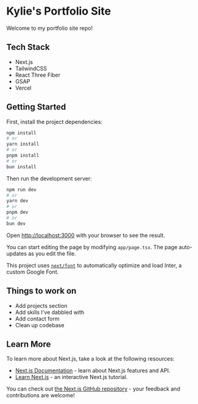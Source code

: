 # Kylie's Portfolio Site  
Welcome to my portfolio site repo!

## Tech Stack  
- Next.js 
- TailwindCSS
- React Three Fiber
- GSAP
- Vercel

## Getting Started
First, install the project dependencies:
```bash
npm install
# or
yarn install
# or
pnpm install
# or
bun install
```

Then run the development server:

```bash
npm run dev
# or
yarn dev
# or
pnpm dev
# or
bun dev
```

Open [http://localhost:3000](http://localhost:3000) with your browser to see the result.

You can start editing the page by modifying `app/page.tsx`. The page auto-updates as you edit the file.

This project uses [`next/font`](https://nextjs.org/docs/basic-features/font-optimization) to automatically optimize and load Inter, a custom Google Font.

## Things to work on
- Add projects section
- Add skills I've dabbled with
- Add contact form
- Clean up codebase

## Learn More

To learn more about Next.js, take a look at the following resources:

- [Next.js Documentation](https://nextjs.org/docs) - learn about Next.js features and API.
- [Learn Next.js](https://nextjs.org/learn) - an interactive Next.js tutorial.

You can check out [the Next.js GitHub repository](https://github.com/vercel/next.js/) - your feedback and contributions are welcome!
